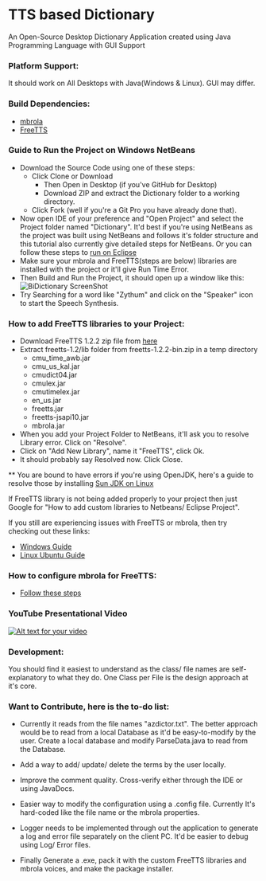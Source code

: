 # TTS based Dictionary
An Open-Source Desktop Dictionary Application created using Java Programming Language with GUI Support

### Platform Support: 
It should work on All Desktops with Java(Windows & Linux). GUI may differ.

### Build Dependencies:
* [mbrola](http://tcts.fpms.ac.be/synthesis/mbrola.html)
* [FreeTTS](http://freetts.sourceforge.net/docs/index.php)

### Guide to Run the Project on Windows NetBeans
* Download the Source Code using one of these steps:
  * Click Clone or Download
    * Then Open in Desktop (if you've GitHub for Desktop)
    * Download ZIP and extract the Dictionary folder to a working directory.
  * Click Fork (well if you're a Git Pro you have already done that).
* Now open IDE of your preference and "Open Project" and select the Project folder named "Dictionary".
  It'd best if you're using NetBeans as the project was built using NetBeans and follows it's folder structure and this tutorial also currently give detailed steps for NetBeans.
  Or you can follow these steps to [run on Eclipse](http://stackoverflow.com/questions/21535023/how-to-get-your-netbeans-project-into-eclipse)
* Make sure your mbrola and FreeTTS(steps are below) libraries are installed with the project or it'll give Run Time Error.
* Then Build and Run the Project, it should open up a window like this: 
  ![BiDictionary ScreenShot](https://i.imgur.com/WfZgag2.png "ScreenShot")
* Try Searching for a word like "Zythum" and click on the "Speaker" icon to start the Speech Synthesis.

### How to add FreeTTS libraries to your Project:
* Download FreeTTS 1.2.2 zip file from [here](https://sourceforge.net/projects/freetts/files/FreeTTS/FreeTTS%201.2.2/freetts-1.2.2-bin.zip/download)
* Extract freetts-1.2/lib folder from freetts-1.2.2-bin.zip in a temp directory
  * cmu_time_awb.jar
  * cmu_us_kal.jar
  * cmudict04.jar
  * cmulex.jar
  * cmutimelex.jar
  * en_us.jar
  * freetts.jar
  * freetts-jsapi10.jar
  * mbrola.jar
* When you add your Project Folder to NetBeans, it'll ask you to resolve Library error. Click on "Resolve".
* Click on "Add New Library", name it "FreeTTS", click Ok.
* It should probably say Resolved now. Click Close.

** You are bound to have errors if you're using OpenJDK, here's a guide to resolve those by installing [Sun JDK on Linux](http://www.devsniper.com/ubuntu-12-04-install-sun-jdk-6-7/)

If FreeTTS library is not being added properly to your project then just Google for "How to add custom libraries to Netbeans/ Eclipse Project".

If you still are experiencing issues with FreeTTS or mbrola, then try checking out these links:
* [Windows Guide](http://stackoverflow.com/questions/26236562/mbrola-voices-with-freetts-windows)
* [Linux Ubuntu Guide](http://stackoverflow.com/q/5501394/5346439)

### How to configure mbrola for FreeTTS:
* [Follow these steps](http://freetts.sourceforge.net/mbrola/README.html)

### YouTube Presentational Video
[![Alt text for your video](https://i.ytimg.com/vi/o8PURZvvyvk/maxresdefault.jpg)](https://youtu.be/o8PURZvvyvk)

### Development:
You should find it easiest to understand as the class/ file names are self-explanatory to what they do. 
One Class per File is the design approach at it's core.

### Want to Contribute, here is the to-do list:
* Currently it reads from the file names "azdictor.txt". The better approach would be to read from a local Database as it'd be easy-to-modify by the user.
  Create a local database and modify ParseData.java to read from the Database.
  
* Add a way to add/ update/ delete the terms by the user locally.

* Improve the comment quality. Cross-verify either through the IDE or using JavaDocs.

* Easier way to modify the configuration using a .config file. Currently It's hard-coded like the file name or the mbrola properties.

* Logger needs to be implemented through out the application to generate a log and error file separately on the client PC. It'd be easier to debug using Log/ Error files.

* Finally Generate a .exe, pack it with the custom FreeTTS libraries and mbrola voices, and make the package installer.
